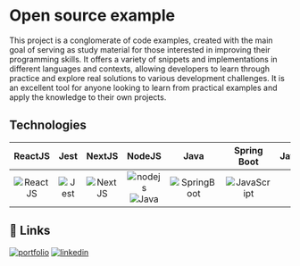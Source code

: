 # Open source example

This project is a conglomerate of code examples, created with the main goal of serving as study material for those interested in improving their programming skills. It offers a variety of snippets and implementations in different languages and contexts, allowing developers to learn through practice and explore real solutions to various development challenges. It is an excellent tool for anyone looking to learn from practical examples and apply the knowledge to their own projects.


## Technologies

|  ReactJS    |   Jest   |  NextJS    |   NodeJS    |   Java    |   Spring Boot    |   JavaScript    |
| :--: | :--: | :--: | :--: | :--: | :--: | :--: |
| ![ReactJS](https://github.com/DiasConsultoria/open-source-examples/assets/139802901/af18f21b-dbcc-46fa-be72-186a77dab934) | ![Jest](https://github.com/DiasConsultoria/open-source-examples/assets/139802901/42556d82-0698-4cf6-85ba-5cf3dda79f8f) | ![NextJS](https://github.com/DiasConsultoria/open-source-examples/assets/139802901/96f255a9-6796-4289-8530-89ffcb2f3309) | ![nodejs](https://github.com/DiasConsultoria/open-source-examples/assets/139802901/ddf617b6-2c87-428b-bdae-b0bbd7b745c5) ![Java](https://github.com/DiasConsultoria/open-source-examples/assets/139802901/42556d82-0698-4cf6-85ba-5cf3dda79f8f) | ![SpringBoot](https://github.com/DiasConsultoria/open-source-examples/assets/139802901/42556d82-0698-4cf6-85ba-5cf3dda79f8f) | ![JavaScript](https://github.com/DiasConsultoria/open-source-examples/assets/139802901/42556d82-0698-4cf6-85ba-5cf3dda79f8f) |
 




## 🔗 Links
[![portfolio](https://img.shields.io/badge/my_portfolio-000?style=for-the-badge&logo=ko-fi&logoColor=white)](https://www.tiagodiasdev.com/)
[![linkedin](https://img.shields.io/badge/linkedin-0A66C2?style=for-the-badge&logo=linkedin&logoColor=white)](https://www.linkedin.com/in/tiago-dias-23b011198/)


